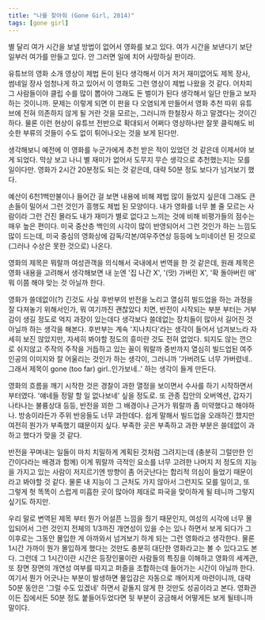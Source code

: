 ```yaml
---
title: "나를 찾아줘 (Gone Girl, 2014)"
tags: [gone girl]
---
```


별 달리 여가 시간을 보낼 방법이 없어서 영화를 보고 있다. 여가 시간을 보낸다기 보단 일부러 여가를 만들고 있다. 안 그러면 일에 치어 사망하실 판이라. 

유튜브의 영화 소개 영상이 제법 돈이 된다 생각해서 이거 저거 재미없어도 제목 장사, 썸네일 장사 엄청나게 하고 있어서 이 영화도 그런 영상이 제법 나왔을 것 같다. 어차피 그 사람들이야 클립 수를 많이 뽑아야 그래도 돈 벌이가 된다 생각해서 일단 만들고 보자 하는 것이니까. 문제는 이렇게 되면 이 판을 다 오염되게 만들어서 영화 추천 따위 유튜브에 전혀 의존하지 않게 될 거란 것을 모르는, 그러니까 한철장사 하고 말겠다는 것이긴 하다. 물론 이런 현상이 유튜브 전반으로 확대되서 어쩌다 영상하나만 잘못 클릭해도 비슷한 부류의 것들이 수도 없이 튀어나오는 것을 보게 된다만. 

생각해보니 예전에 이 영화를 누군가에게 추천 받은 적이 있었던 것 같은데 이제서야 보게 되었다. 막상 보고 나니 별 재미가 없어서 도무지 무슨 생각으로 추천했는지는 모를 일이다만. 영화가 2시간 20분정도 되는 것 같은데, 대략 50분 정도 보다가 넘겨보기 했다.

예산이 6천1백만불이나 들어간 걸 보면 내용에 비해 제법 많이 들었지 싶은데 그래도 큰 손들이 밀어서 그런 것인가 흥행도 제법 된 모양이다. 내가 영화를 너무 볼 줄 모르는 사람이라 그런 건진 몰라도 내가 재미가 별로 없다고 느끼는 것에 비해 비평가들의 점수는 매우 높은 편이다. 미국 중산층 백인의 시각이 많이 반영되어서 그런 것인가 하는 느낌도 많이 드는데, 미국 중심의 영화상에 감독/각본/여우주연상 등등에 노미네이션 된 것으로 (그러나 수상은 못한 것으로) 나온다. 

영화의 제목은 뭐랄까 여성관객을 의식해서 국내에서 번역을 한 것 같은데, 원래 제목은 영화 내용을 고려해서 생각해보면 내 눈엔 '집 나간 X', '(맛) 가버린 X', '확 돌아버린 애' 뭐 이쯤 해야 맞는 것 아닐까 한다. 

영화가 쓸데없이(?) 긴것도 사실 후반부의 반전을 노리고 열심히 빌드업을 하는 과정을 잘 다져놓기 위해서인가, 뭐 여기까진 괜찮았다 치면, 반전이 시작되는 부분 부터는 거부감이 생길 정도로 억지 과장이 있는데다 생각보다 쓸데없는 장치들이 많아서 길어진 것 아닐까 하는 생각을 해본다. 후반부는 계속 '지나치다'라는 생각이 들어서 넘겨보느라 자세히 보진 않았지만, 자세히 봐야할 정도의 흥미란 것도 전혀 없었다. 되지도 않는 껀으로 쉬지않고 주작의 주작을 거듭하고 있는 꼴이 뭐랄까 중반까지 열심히 빌드업된 여주인공의 이미지와 잘 어울리는 것인가 하는 생각이, 그러니까 '가버려도 너무 가버렸네.. 그래서 제목이 gone (too far) girl..인가보네..' 하는 생각이 들게 만든다. 

영화의 흐름을 깨기 시작한 것은 경찰이 과한 열정을 보이면서 수사를 하기 시작하면서 부터였다. '얘네들 정말 할 일 없나보네' 싶을 정도로. 또 관종 집안의 오버엑션, 갑자기 나타나는 불륭상대 등등, 반전을 꾀한 그 배경이나 근거가 뭐랄까 좀 미약했다고 해야하나. 방송이라든가 주위 반응들도 너무 과한데다. 쉽게 말해서 빌드업을 오래하긴 했지만 여전히 뭔가가 부족했기 떄문이지 싶다. 부족한 곳은 부족하고 과한 부분은 쓸데없이 과하고 했다가 맞을 것 같다. 

반전을 꾸며내는 일들이 마치 치밀하게 계획된 것처럼 그려지는데 (충분히 그럴만한 인간이다라는 배경과 함께) 이게 뭐랄까 극적인 요소를 너무 고려한 나머지 저 정도의 지능을 가지고 있는 사람이 저지르기엔 방향이 좀 어긋난다는 합리적 의심이 들었기 때문이라고 봐야할 것 같다. 물론 내 지능이 그 근처도 가지 않아서 그런지도 모를 일이고, 또 그렇게 헛 똑똑이 스럽게 미흡한 곳이 많아야 제대로 파국을 맞이하게 될 테니까 그렇지 싶기도 하지만. 

우리 말로 변역된 제목 부터 뭔가 어설픈 느낌을 줬기 때문인지, 여성의 시각에 너무 몰입되어서 그런 것인지 전체의 1/3까진 개연성이 있을 수는 있나 하면서 보게 되다가 그 이후로는 그동안 몰입한 게 아까와서 넘겨보기 하게 되는 그런 영화라고 생각한다. 물론 1시간 가까이 뭔가 몰입하게 했다는 것만도 충분히 대단한 영화라고는 볼 수 있다고도 본다. 그런데 그 1시간이란 시간은 등장인물이란 사람들의 특징을 이해하고 영화의 세계관, 또 장면 장면의 개연성 여부를 따지고 퍼즐을 조합하는데 들어가는 시간이 아닐까 한다. 여기서 뭔가 어긋나는 부분이 발생하면 몰입감은 자동으로 깨어지게 마련이니까, 대략 50분 동안은 '그럴 수도 있겠네' 하면서 겉돌지 않게 한 것만도 성공이라고 본다. 영화관이든 집에서든 50분 정도 붙들어두었다면 뒷 부분이 궁금해서 어떻게든 보게 될테니까 말이다. 

